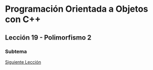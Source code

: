 # Programación Orientada a Objetos con C++


## Lección 19 - Polimorfismo 2



### Subtema


[Siguiente Lección](../Lección20-PatronesDiseño/)
